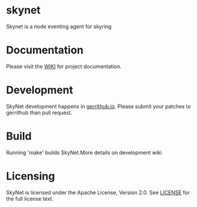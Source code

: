 # skynet
Skynet is a node eventing agent for skyring

# Documentation
Please visit the [WIKI](https://github.com/skyrings/skynet/wiki) for project documentation.

# Development
SkyNet development happens in [gerrithub.io](https://review.gerrithub.io/#/admin/projects/skyrings/skynet).  Please submit your patches to gerrithub than pull request.

# Build
Running 'make' builds SkyNet.More details on development wiki

# Licensing
SkyNet is licensed under the Apache License, Version 2.0.  See [LICENSE](https://github.com/skyrings/skynet/blob/master/LICENSE) for the full license text.

